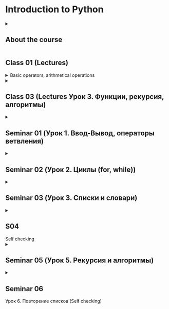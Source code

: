 # Introduction to Python
<details>

<summary><h2> About the course</h2></summary>

<p> Python is a popular, easy-to-learn, and very powerful programming language, which is used in software and web development, data science, machine learning, and many other fields. In this course, we’ll cover the basic concepts of Python, as well as build real-life projects and solve different coding challenges. </p>
</details>

<h2>Class 01 (Lectures)</h2>

<details>
<summary>Basic operators, arithmetical operations</summary>

<h3>Operatiors</h3>
<p><code>'print (someVariables)'</code> - outputs some stored information to console</p>
<p>Explicit and implicit type conversion - <code>int(var)/double(var) e.t.c.</code></p>
<p>Iterators: +=; *= ...</p>

<details>

<summary> Python Arithmetic Operators </summary>
<p><table>
        
<table class="tg">
<thead>
  <tr>
    <th class="tg-0pky">Sign</th>
    <th class="tg-0pky">Named</th>
    <th class="tg-0pky">Operations</th>
  </tr>
</thead>
<tbody>
  <tr>
    <td class="tg-0pky">+</td>
    <td class="tg-0pky">plus sign</td>
    <td class="tg-0pky">Addition</td>

  </tr>
  <tr>
    <td class="tg-0pky">-</td>
    <td class="tg-0pky">Minus sign</td>
    <td class="tg-0pky">Subtraction</td>

  </tr>
  <tr>
    <td class="tg-0pky">*</td>
    <td class="tg-0pky">Asterisk</td>
    <td class="tg-0pky">Multiplying</td>
  </tr>
  <tr>
    <td class="tg-0pky">/</td>
    <td class="tg-0pky">division sign</td>
    <td class="tg-0pky">division</td>
  </tr>
  <tr>
    <td class="tg-0pky">%</td>
    <td class="tg-0pky">percent sign</td>
    <td class="tg-0pky">remainder calculation</td>
  </tr>
  <tr>
    <td class="tg-0pky">//</td>
    <td class="tg-0pky">double division sign</td>
    <td class="tg-0pky">Floor division</td>
  </tr>
  <tr>
    <td class="tg-0pky">**</td>
    <td class="tg-0pky"></td>
    <td class="tg-0pky">Exponentiation</td>
  </tr>
        </tbody>
    </table>
    </details>

</details>

<details>
<summary><h2>Class 03 (Lectures Урок 3. Функции, рекурсия, алгоритмы)</h2></summary>

<!-- <p> <a href="./" title="title"> taskNN.Prorgam.sc </a></p> -->
</details>



<details>
<summary><h2>Seminar 01 (Урок 1. Ввод-Вывод, операторы ветвления) </h2></summary>

<p> <a href="./S01/task002.py" title="Задача 2"> task002.py </a></p>
<p> <a href="S01\task004.py" title="Задача 4"> task004.py </a></p>
<p> <a href="S01\task006.py" title="Задача 6"> task006.py </a></p>
<p> <a href="S01\task008.py" title="Задача 8"> task008.py </a></p>
</details>

<details>
<summary><h2>Seminar 02 (Урок 2. Циклы (for, while))</h2></summary>

<p> <a href="S02\task010.py" title="Задача 10"> task010.py </a></p>
<p> <a href="S02\task012.py" title="Задача 12"> task012.py </a></p>
<p> <a href="S02\task014.py" title="Задача 14"> task014.py </a></p>
</details>

<details>
<summary><h2>Seminar 03 (Урок 3. Списки и словари)</h2></summary>
Solutions:

<p> <a href="S03\task016.py" title="Задача 16"> task016.py</a> Требуется вычислить, сколько раз встречается некоторое число X в массиве A[N].</p>
<p> <a href="S03\task018.py" title="Задача 18"> task018.py </a> Требуется найти в массиве A[N] самый близкий по величине элемент к заданному числу X.</p>
<p> <a href="S03\task020.py" title="Задача 20"> task020.py </a> Напишите программу, которая вычисляет стоимость введенного пользователем слова.</p>

</details>


<details>
<summary><h2>S04</h2> Self checking</summary>

<p>  S04\task022.py </p>
<p>  S04\task024.py </p>
</details>



<details>
<summary><h2>Seminar 05 (Урок 5. Рекурсия и алгоритмы)</h2></summary>
Solutions:

<p> <a href="https://github.com/zzergAtStage/GB_IntroToPython/blob/master/S05/task026.py" title="Задача 26"> task026.py</a> Посчитать факториал (произведение 1 до N) и треугольное число (сумма чисел от 1 до N) для числа N.</p>
<p> <a href="https://github.com/zzergAtStage/GB_IntroToPython/blob/master/S05/task028.py" title="Задача 28"> task028.py </a> Требуется найти в массиве A[N] самый близкий по величине элемент к заданному числу X.</p>
<p> <a href="https://github.com/zzergAtStage/GB_IntroToPython/blob/master/S05/taskADD.py" title="Дополнительная"> taskADD.py </a> Требуется найти N-е число Фибоначчи</p>


</details>


<details>
<summary><h2>Seminar 06</h2> Урок 6. Повторение списков (Self checking)</summary>

<p> <a href="GB_IntroToPython/blob/master/S06/task030.py" title="Задача 30"> Заполните массив элементами арифметической прогрессии. </a></p>
<p> <a href="S06\task032.py" title="Задача 32"> Определить индексы элементов массива (списка), значения которых принадлежат заданному диапазону </a></p>

</details>